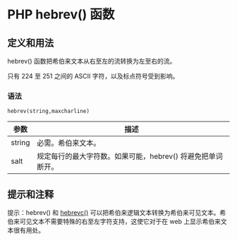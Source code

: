 # PHP hebrev() 函数



## 定义和用法

hebrev() 函数把希伯来文本从右至左的流转换为左至右的流。

只有 224 至 251 之间的 ASCII 字符，以及标点符号受到影响。

### 语法

```
hebrev(string,maxcharline)
```

| 参数 | 描述 |
| --- | --- |
| string | 必需。希伯来文本。 |
| salt | 规定每行的最大字符数。如果可能，hebrev() 将避免把单词断开。 |

## 提示和注释

提示：hebrev() 和 [hebrevc()](/php/func_string_hebrevc.asp "PHP hebrevc() 函数") 可以把希伯来逻辑文本转换为希伯来可见文本。希伯来可见文本不需要特殊的右至左字符支持，这使它对于在 web 上显示希伯来文本很有用处。



